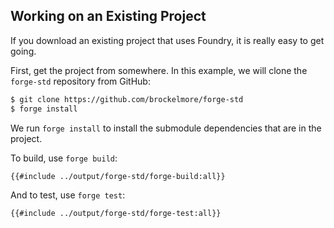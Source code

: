## Working on an Existing Project

If you download an existing project that uses Foundry, it is really easy to get going.

First, get the project from somewhere. In this example, we will clone the `forge-std` repository from GitHub:

```sh
$ git clone https://github.com/brockelmore/forge-std
$ forge install
```

We run `forge install` to install the submodule dependencies that are in the project.

To build, use `forge build`:

```sh
{{#include ../output/forge-std/forge-build:all}}
```

And to test, use `forge test`:

```sh
{{#include ../output/forge-std/forge-test:all}}
```
